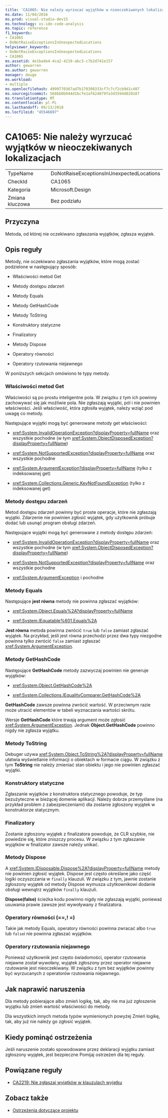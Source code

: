 ```yaml
---
title: 'CA1065: Nie należy wyrzucać wyjątków w nieoczekiwanych lokalizacjach'
ms.date: 11/04/2016
ms.prod: visual-studio-dev15
ms.technology: vs-ide-code-analysis
ms.topic: reference
f1_keywords:
- CA1065
- DoNotRaiseExceptionsInUnexpectedLocations
helpviewer_keywords:
- DoNotRaiseExceptionsInUnexpectedLocations
- CA1065
ms.assetid: 4e1bade4-4ca2-4219-abc3-c7b2d741e157
author: gewarren
ms.author: gewarren
manager: douge
ms.workload:
- multiple
ms.openlocfilehash: 4999770367ad7b170398333cf7c7cf2cb9d1c407
ms.sourcegitcommit: 568bb0b944d16cfe1af624879fa3d3594d020187
ms.translationtype: MT
ms.contentlocale: pl-PL
ms.lasthandoff: 09/13/2018
ms.locfileid: "45546697"
---
```

# <a name="ca1065-do-not-raise-exceptions-in-unexpected-locations"></a>CA1065: Nie należy wyrzucać wyjątków w nieoczekiwanych lokalizacjach

|||
|-|-|
|TypeName|DoNotRaiseExceptionsInUnexpectedLocations|
|CheckId|CA1065|
|Kategoria|Microsoft.Design|
|Zmiana kluczowa|Bez podziału|

## <a name="cause"></a>Przyczyna

Metoda, od której nie oczekiwano zgłaszania wyjątków, zgłasza wyjątek.

## <a name="rule-description"></a>Opis reguły

Metody, nie oczekiwano zgłaszania wyjątków, które mogą zostać podzielone w następujący sposób:

- Właściwości metod Get

- Metody dostępu zdarzeń

- Metody Equals

- Metody GetHashCode

- Metody ToString

- Konstruktory statyczne

- Finalizatory

- Metody Dispose

- Operatory równości

- Operatory rzutowania niejawnego

W poniższych sekcjach omówiono te typy metody.

### <a name="property-get-methods"></a>Właściwości metod Get

Właściwości są po prostu inteligentne pola. W związku z tym ich powinny zachowywać się jak możliwie pola. Nie zgłaszają wyjątki, pól i nie powinien właściwości. Jeśli właściwość, która zgłosiła wyjątek, należy wziąć pod uwagę co metody.

Następujące wyjątki mogą być generowane metody get właściwości:

- <xref:System.InvalidOperationException?displayProperty=fullName> oraz wszystkie pochodne (w tym <xref:System.ObjectDisposedException?displayProperty=fullName>)

- <xref:System.NotSupportedException?displayProperty=fullName> oraz wszystkie pochodne

- <xref:System.ArgumentException?displayProperty=fullName> (tylko z indeksowanej get)

- <xref:System.Collections.Generic.KeyNotFoundException> (tylko z indeksowanej get)

### <a name="event-accessor-methods"></a>Metody dostępu zdarzeń

Metod dostępu zdarzeń powinny być proste operacje, które nie zgłaszają wyjątki. Zdarzenie nie powinien zgłosić wyjątek, gdy użytkownik próbuje dodać lub usunąć program obsługi zdarzeń.

Następujące wyjątki mogą być generowane z metody dostępu zdarzeń:

- <xref:System.InvalidOperationException?displayProperty=fullName> oraz wszystkie pochodne (w tym <xref:System.ObjectDisposedException?displayProperty=fullName>)

- <xref:System.NotSupportedException?displayProperty=fullName> oraz wszystkie pochodne

- <xref:System.ArgumentException> i pochodne

### <a name="equals-methods"></a>Metody Equals

Następujące **jest równa** metody nie powinna zgłaszać wyjątków:

- <xref:System.Object.Equals%2A?displayProperty=fullName>

- <xref:System.IEquatable%601.Equals%2A>

**Jest równa** metoda powinna zwrócić `true` lub `false` zamiast zgłaszać wyjątek. Na przykład, jeśli jest równa przechodzi przez dwa typy niezgodne powinna tylko zwrócić `false` zamiast zgłaszać <xref:System.ArgumentException>.

### <a name="gethashcode-methods"></a>Metody GetHashCode

Następujące **GetHashCode** metody zazwyczaj powinien nie generuje wyjątków:

- <xref:System.Object.GetHashCode%2A>

- <xref:System.Collections.IEqualityComparer.GetHashCode%2A>

**GetHashCode** zawsze powinna zwrócić wartość. W przeciwnym razie może utracić elementów w tabeli wyznaczania wartości skrótu.

Wersje **GetHashCode** które trwają argument może zgłosić <xref:System.ArgumentException>. Jednak **Object.GetHashCode** powinno nigdy nie zgłasza wyjątku.

### <a name="tostring-methods"></a>Metody ToString

Debuger używa <xref:System.Object.ToString%2A?displayProperty=fullName> ułatwia wyświetlanie informacji o obiektach w formacie ciągu. W związku z tym **ToString** nie należy zmieniać stan obiektu i jego nie powinien zgłaszać wyjątki.

### <a name="static-constructors"></a>Konstruktory statyczne

Zgłaszanie wyjątków z konstruktora statycznego powoduje, że typ bezużyteczne w bieżącej domenie aplikacji. Należy dobrze przemyślane (na przykład problem z zabezpieczeniami) dla zostanie zgłoszony wyjątek w konstruktorze statycznym.

### <a name="finalizers"></a>Finalizatory

Zostanie zgłoszony wyjątek z finalizatora powoduje, że CLR szybkie, nie powiedzie się, które zniszczy procesu. W związku z tym zgłaszanie wyjątków w finalizator zawsze należy unikać.

### <a name="dispose-methods"></a>Metody Dispose

A <xref:System.IDisposable.Dispose%2A?displayProperty=fullName> metody nie powinien zgłosić wyjątek. Dispose jest często określane jako część logiki oczyszczania w `finally` klauzuli. W związku z tym, jawnie zostanie zgłoszony wyjątek od metody Dispose wymusza użytkownikowi dodanie obsługi wewnątrz wyjątków `finally` klauzuli.

**Dispose(false)** ścieżka kodu powinno nigdy nie zgłaszają wyjątki, ponieważ usuwania prawie zawsze jest wywoływany z finalizatora.

### <a name="equality-operators--"></a>Operatory równości (==,! =)

Takie jak metody Equals, operatory równości powinna zwracać albo `true` lub `false`i nie powinna zgłaszać wyjątków.

### <a name="implicit-cast-operators"></a>Operatory rzutowania niejawnego

Ponieważ użytkownik jest często świadomości, operator rzutowania niejawne został wywołany, wyjątek zgłoszony przez operator niejawne rzutowanie jest nieoczekiwany. W związku z tym bez wyjątków powinny być wyrzucanych z operatorów rzutowania niejawnego.

## <a name="how-to-fix-violations"></a>Jak naprawić naruszenia

Dla metody pobierające albo zmień logikę, tak, aby nie ma już zgłoszenie wyjątku lub zmień wartość właściwości do metody.

Dla wszystkich innych metoda typów wymienionych powyżej Zmień logikę, tak, aby już nie należy go zgłosić wyjątek.

## <a name="when-to-suppress-warnings"></a>Kiedy pominąć ostrzeżenia

Jeśli naruszenie zostało spowodowane przez deklaracji wyjątku zamiast zgłoszony wyjątek, jest bezpieczne Pomijaj ostrzeżeń dla tej reguły.

## <a name="related-rules"></a>Powiązane reguły

- [CA2219: Nie zgłaszaj wyjątków w klauzulach wyjątku](../code-quality/ca2219-do-not-raise-exceptions-in-exception-clauses.md)

## <a name="see-also"></a>Zobacz także

- [Ostrzeżenia dotyczące projektu](../code-quality/design-warnings.md)